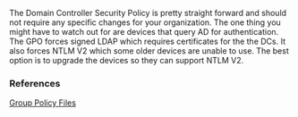 The Domain Controller Security Policy is pretty straight forward and should not require any specific changes for your organization.  The one thing you might have to watch out for are devices that query AD for authentication.  The GPO forces signed LDAP which requires certificates for the the DCs.  It also forces NTLM V2 which some older devices are unable to use.  The best option is to upgrade the devices so they can support NTLM V2.  

### References  
[Group Policy Files](https://github.com/cmdcnd/learn/tree/main/docs/Microsoft/GroupPolicy/domaincontroller/Computer-Security) 